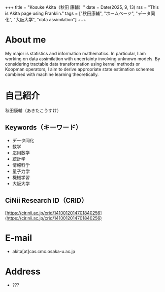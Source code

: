 +++
title = "Kosuke Akita（秋田 康輔）"
date = Date(2025, 9, 13)
rss = "This is Akita page using Franklin."
tags = ["秋田康輔", "ホームページ", "データ同化", "大阪大学", "data assimilation"]
+++


# About me

My major is statistics and information mathematics.
In particular, I am working on data assimilation with uncertainty involving unknown models. 
By considering tractable data transformation using kernel methods or Koopman operators, I aim to derive appropriate state estimation schemes combined with machine learning theoretically.


# 自己紹介

秋田康輔（あきたこうすけ）

## Keywords（キーワード）

* データ同化
* 数学
* 応用数学
* 統計学
* 情報科学
* 量子力学
* 機械学習
* 大阪大学

## CiNii Research ID（CRID）

[https://cir.nii.ac.jp/crid/1410012014701840256](https://cir.nii.ac.jp/crid/1410012014701840256)

# E-mail

* akita[at]cas.cmc.osaka-u.ac.jp


# Address

* ???



